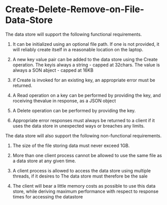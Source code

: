 # Create-Delete-Remove-on-File-Data-Store

The data store will support the following functional requirements.

1. It can be initialized using an optional file path. If one is not provided, it will reliably create itself in a reasonable location on the laptop.

2. A new key value pair can be added to the data store using the Create operation. The keyis always a string - capped at 32chars. The value is always a SON abject - capped at 16KB 

3. if Create is invoked for an existing key, an appropriate error must be returned.

4. A Read operation on a key can be performed by providing the key, and roceiving thevalue in response, as a JSON object

5. A Delete operation can be performed by providing the key.

6. Appropriate error responses must always be returned to a client if it uses the data store in unexpected ways or breaches any limits.

The data store will also support the following non-functional requirements.

1. The size of the file storing data must never exceed 1GB. 

2. More than one client process cannot be allowed to use the same file as a data store at any given time.

3. A client process is allowed to access the data store using multiple threads, if it desires to The data store must therefore be the sale 

4. The client will bear a little memory costs as possible to use this data store, while deriving maximum performance with respect to response times for accessing the datastore

